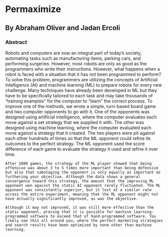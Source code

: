# Permaximize
## By Abraham Oliver and Jadan Ercoli

### Abstract
Robots and computers are now an integral part of today’s society, automating tasks such as manufacturing items, parking cars, and performing surgeries. However, most robots are only as good as the programmers who write their instructions. However, what happens when a robot is faced with a situation that it has not been programmed to perform? To solve this problem, programmers are utilizing the concepts of Artificial Intelligence (AI) and machine learning (ML) to prepare robots for every new challenge. Many techniques have already been developed in ML but they have to be specifically tailored to each task and may take thousands of “training examples” for the computer to “learn” the correct process. To improve one of the methods, we wrote a simple, turn-based board game and two computer opponents to go with it. One of the opponents was designed using artificial intelligence, where the computer evaluates each move against a set strategy that we supplied it with. The other was designed using machine learning, where the computer evaluated each move against a strategy that it created. The two players were pit against each other hundreds of times so that the ML opponent could refine its outcomes to the perfect strategy. The ML opponent used the score difference of each game to evaluate the strategy it used and refine it over time.

	After 1000 games, the strategy of the ML player showed that being offensive was about 3 to 5 times more important than being defensive but also that sabotaging the opponent is only equally as important as furthering your objective. Although the data shows a general convergence toward this strategy, the amount that the improving ML opponent won against the static AI opponent rarely fluctuated. The ML opponent was consistently superior, but it lost at a similar rate across the entire experiment, meaning that the ML opponent might not have actually significantly improved, as was the objective.
	
	Although it may not improved, it was still more effective than the static opponent, proving that it is possible for machine learning-programmed software to exceed that of hand-programmed software. You likely see this all around you, where the perfect marketing strategies and search results have been optimized by none other than machine learning.

